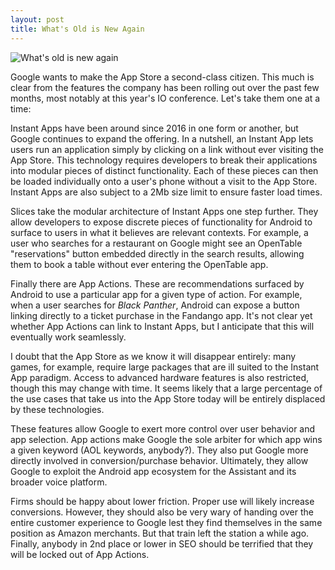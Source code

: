 ```yaml
---
layout: post
title: What's Old is New Again
---
```

![What's old is new
again](http://richardbenjaminrush.com/images/aol_keywords.png)

Google wants to make the App Store a second-class citizen. This much is clear
from the features the company has been rolling out over the past few months,
most notably at this year's IO conference. Let's take them one at a time:

Instant Apps have been around since 2016 in one form or another, but Google
continues to expand the offering. In a nutshell, an Instant App lets users
run an application simply by clicking on a link without ever visiting the App
Store. This technology requires developers to break their applications into
modular pieces of distinct functionality. Each of these pieces can then be
loaded individually onto a user's phone without a visit to the App Store.
Instant Apps are also subject to a 2Mb size limit to ensure faster load times.

Slices take the modular architecture of Instant Apps one step further. They
allow developers to expose discrete pieces of functionality for Android to
surface to users in what it believes are relevant contexts. For example, a user
who searches for a restaurant on Google might see an OpenTable "reservations"
button embedded directly in the search results, allowing them to book a table
without ever entering the OpenTable app.

Finally there are App Actions. These are recommendations surfaced by Android to
use a particular app for a given type of action. For example, when a user
searches for _Black Panther_, Android can expose a button linking directly to a
ticket purchase in the Fandango app. It's not clear yet whether App Actions can
link to Instant Apps, but I anticipate that this will eventually work
seamlessly.

I doubt that the App Store as we know it will disappear entirely: many games,
for example, require large packages that are ill suited to the Instant App
paradigm. Access to advanced hardware features is also restricted, though this
may change with time. It seems likely that a large percentage of the use cases
that take us into the App Store today will be entirely displaced by these
technologies.

These features allow Google to exert more control over user behavior and app
selection. App actions make Google the sole arbiter for which app wins a given
keyword (AOL keywords, anybody?). They also put Google
more directly involved in conversion/purchase behavior. Ultimately, they allow
Google to exploit the Android app ecosystem for the Assistant and its broader
voice platform.

Firms should be happy about lower friction. Proper use will likely increase
conversions. However, they should also be very wary of handing over the entire
customer experience to Google lest they find themselves in the same position as
Amazon merchants. But that train left the station a while ago. Finally, anybody
in 2nd place or lower in SEO should be terrified that they will be locked out of
App Actions.

